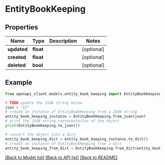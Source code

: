# EntityBookKeeping


## Properties

Name | Type | Description | Notes
------------ | ------------- | ------------- | -------------
**updated** | **float** |  | [optional] 
**created** | **float** |  | [optional] 
**deleted** | **bool** |  | [optional] 

## Example

```python
from openapi_client.models.entity_book_keeping import EntityBookKeeping

# TODO update the JSON string below
json = "{}"
# create an instance of EntityBookKeeping from a JSON string
entity_book_keeping_instance = EntityBookKeeping.from_json(json)
# print the JSON string representation of the object
print(EntityBookKeeping.to_json())

# convert the object into a dict
entity_book_keeping_dict = entity_book_keeping_instance.to_dict()
# create an instance of EntityBookKeeping from a dict
entity_book_keeping_from_dict = EntityBookKeeping.from_dict(entity_book_keeping_dict)
```
[[Back to Model list]](../README.md#documentation-for-models) [[Back to API list]](../README.md#documentation-for-api-endpoints) [[Back to README]](../README.md)


